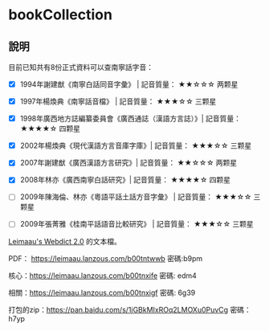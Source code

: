 # bookCollection

## 說明

目前已知共有8份正式資料可以查南寧話字音：

- [x] 1994年謝建猷《南寧白話同音字彙》 |  記音質量： ★★☆☆☆  两颗星
- [x] 1997年楊煥典《南寧話音檔》 |  記音質量： ★★★☆☆  三颗星
- [x] 1998年廣西地方誌編纂委員會《廣西通誌（漢語方言誌）》| 記音質量： ★★★★☆  四颗星
- [x] 2002年楊煥典《現代漢語方言音庫字庫》| 記音質量： ★★★☆☆  三颗星
- [x] 2007年謝建猷《廣西漢語方言研究》|  記音質量： ★★☆☆☆  两颗星
- [x] 2008年林亦《廣西南寧白話研究》| 記音質量： ★★★★☆  四颗星
- [ ] 2009年陳海倫、林亦《粵語平話土話方音字彙》 |  記音質量： ★★★☆☆  三颗星
- [ ] 2009年張菁雅《桂南平話語音比較研究》 |  記音質量： ★★★☆☆  三颗星


[Leimaau's Webdict 2.0](https://leimaau.github.io/leimaau-webdict2/) 的文本檔。

PDF： https://leimaau.lanzous.com/b00tntwwb 密碼:b9pm

核心：https://leimaau.lanzous.com/b00tnxife 密碼: edm4

相關：https://leimaau.lanzous.com/b00tnxigf 密碼: 6g39

打包的zip：https://pan.baidu.com/s/1jGBkMIxROq2LMOXu0PuvCg 密碼：h7yp

